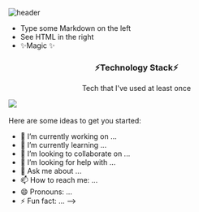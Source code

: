 ![header](https://capsule-render.vercel.app/api?type=Waving&color=gradient&height=300&section=header&text=Welcome%20👋&fontSize=90)

- Type some Markdown on the left
- See HTML in the right
- ✨Magic ✨

<h3 align="center">⚡Technology Stack⚡</h3>
<p align="center">Tech that I've used at least once</p>
<img src="https://img.shields.io/badge/HTML5-E34F26?style=flat-square&logo=HTML5&logoColor=white"/></a>&nbsp

Here are some ideas to get you started:

- 🔭 I’m currently working on ...
- 🌱 I’m currently learning ...
- 👯 I’m looking to collaborate on ...
- 🤔 I’m looking for help with ...
- 💬 Ask me about ...
- 📫 How to reach me: ...
- 😄 Pronouns: ...
- ⚡ Fun fact: ...
-->
